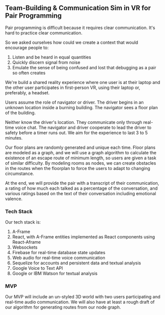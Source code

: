 ## Team-Building & Communication Sim in VR for Pair Programming

Pair programming is difficult because it requires clear communication. It's hard to practice clear communication.

So we asked ourselves how could we create a context that would encourage people to:

1. Listen and be heard in equal quantities
2. Quickly discern signal from noise
3. Emulate the sense of being confused and lost that debugging as a pair so often creates

We're build a shared reality experience where one user is at their laptop and the other user participates in first-person VR, using their laptop or, preferably, a headset.

Users assume the role of navigator or driver. The driver begins in an unknown location inside a burning building. The navigator sees a floor plan of the building.

Neither know the driver's location. They communicate only through real-time voice chat. The navigator and driver cooperate to lead the driver to safety before a timer runs out. We aim for the experience to last 3 to 5 minutes.

Our floor plans are randomly generated and unique each time. Floor plans are modeled as a graph, and we will use a graph algorithm to calculate the existence of an escape route of minimum length, so users are given a task of similar difficulty. By modeling rooms as nodes, we can create obstacles in the routes when the floorplan to force the users to adapt to changing circumstance.

At the end, we will provide the pair with a transcript of their communication, a rating of how much each talked as a percentage of the conversation, and various ratings based on the text of their conversation including emotional valence.

### Tech Stack
Our tech stack is:

1. A-Frame
2. React, with A-Frame entities implemented as React components using React-Aframe
3. Websockets
4. Firebase for real-time database state updates
5. Web audio for real-time voice communication
6. Sequelize for accounts and persistent data and textual analysis
6. Google Voice to Text API
7. Google or IBM Watson for textual analysis

### MVP
Our MVP will include an un-styled 3D world with two users participating and real-time audio communication. We will also have at least a rough draft of our algorithm for generating routes from our node graph.

